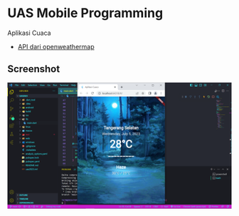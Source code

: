 # UAS Mobile Programming

Aplikasi Cuaca

- [API dari openweathermap](https://openweathermap.org/)

## Screenshot

![Hasil Screenshot](./screenshot/ss.png)
